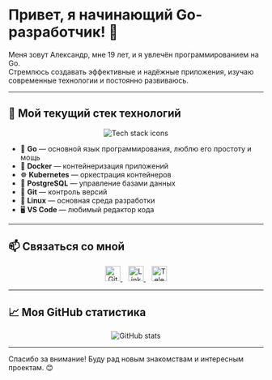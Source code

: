 # Привет, я начинающий Go-разработчик! 👋

Меня зовут Александр, мне 19 лет, и я увлечён программированием на Go.  
Стремлюсь создавать эффективные и надёжные приложения, изучаю современные технологии и постоянно развиваюсь.

---

## 🚀 Мой текущий стек технологий

<p align="center">
  <img src="https://skillicons.dev/icons?i=go,docker,kubernetes,postgres,git,linux,vscode" alt="Tech stack icons" />
</p>

- 🐹 **Go** — основной язык программирования, люблю его простоту и мощь  
- 🐳 **Docker** — контейнеризация приложений  
- ☸️ **Kubernetes** — оркестрация контейнеров  
- 🐘 **PostgreSQL** — управление базами данных  
- 🔧 **Git** — контроль версий  
- 🐧 **Linux** — основная среда разработки  
- 🖥️ **VS Code** — любимый редактор кода

---

## 📫 Связаться со мной

<p align="center">
  <a href="https://github.com/Geysha228" target="_blank" rel="noopener">
    <img height="30" src="https://cdn.jsdelivr.net/npm/simple-icons@v8/icons/github.svg" alt="GitHub" />
  </a>
  &nbsp;&nbsp;
  <a href="https://www.linkedin.com/in/ваш-профиль" target="_blank" rel="noopener">
    <img height="30" src="https://cdn.jsdelivr.net/npm/simple-icons@v8/icons/linkedin.svg" alt="LinkedIn" />
  </a>
  &nbsp;&nbsp;
  <a href="https://t.me/ваш_телеграм" target="_blank" rel="noopener">
    <img height="30" src="https://cdn.jsdelivr.net/npm/simple-icons@v8/icons/telegram.svg" alt="Telegram" />
  </a>
</p>

---

## 📈 Моя GitHub статистика

<p align="center">
  <img src="https://github-readme-stats.vercel.app/api?username=Geysha228&show_icons=true&theme=radical" alt="GitHub stats" />
</p>

---

Спасибо за внимание! Буду рад новым знакомствам и интересным проектам. 😊
